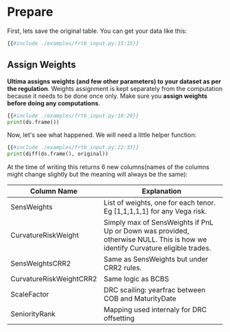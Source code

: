 # Prepare

First, lets save the original table. You can get your data like this:

```python
{{#include ./examples/frtb_input.py:15:15}}
```

## Assign Weights

**Ultima assigns weights (and few other parameters) to your dataset as per the regulation**. Weights assignment is kept separately from the computation because it needs to be done once only. Make sure you **assign weights before doing any computations**.

```python
{{#include ./examples/frtb_input.py:18:20}}
print(ds.frame())
```

Now, let's see what happened. We will need a little helper function:

```python
{{#include ./examples/frtb_input.py:22:33}}
print(diff(ds.frame(), original))
```

At the time of writing this returns 6 new columns(names of the columns might change slightly but the meaning will always be the same):

| Column Name               | Explanation                                                                                                                  |
|---------------------------|------------------------------------------------------------------------------------------------------------------------------|
| SensWeights               | List of weights, one for each tenor. Eg \[1,1,1,1,1\] for any Vega risk.                                                       |
|  CurvatureRiskWeight      | Simply max of SensWeights if PnL Up or Down was provided, otherwise NULL. This is how we identify Curvature eligible trades. |
|  SensWeightsCRR2          | Same as SensWeights but under CRR2 rules.                                                                                    |
|  CurvatureRiskWeightCRR2  | Same logic as BCBS                                                                                                           |
|  ScaleFactor              | DRC scailing: yearfrac between COB and MaturityDate                                                                          |
|  SeniorityRank            | Mapping used internaly for DRC offsetting                                                                                    |
